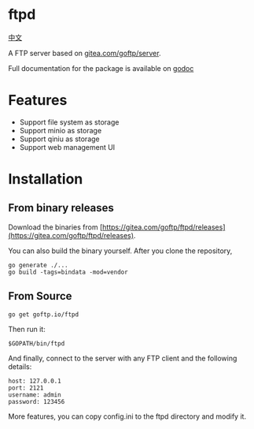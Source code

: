 # ftpd

[中文](README_CN.md)

A FTP server based on [gitea.com/goftp/server](http://gitea.com/goftp/server).

Full documentation for the package is available on [godoc](http://godoc.org/goftp.io/ftpd)

# Features

- Support file system as storage
- Support minio as storage
- Support qiniu as storage
- Support web management UI

# Installation

## From binary releases

Download the binaries from [https://gitea.com/goftp/ftpd/releases](https://gitea.com/goftp/ftpd/releases).

You can also build the binary yourself. After you clone the repository,

    go generate ./...
    go build -tags=bindata -mod=vendor

## From Source

    go get goftp.io/ftpd

Then run it:

    $GOPATH/bin/ftpd

And finally, connect to the server with any FTP client and the following
details:

    host: 127.0.0.1
    port: 2121
    username: admin
    password: 123456

More features, you can copy config.ini to the ftpd directory and modify it.